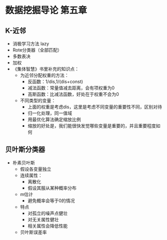 # 数据挖掘导论 第五章

## K-近邻
+ 消极学习方法 lazy
+ Rote分类器（全部匹配）
+ 多数表决
+ 加权
+ 《集体智慧》书里补充的知识点：
  + 为近邻分配权重的方法：
    + 反函数：1/dis,1/(dis+const)
    + 减法函数：常量值减去距离，会有项权重为0
    + 高斯函数：比减法函数，好处在于权重不会为0
  + 不同类型的变量：
    + 上面的权重是考虑dis，这里是考虑不同变量的重要性不同，区别对待
    + 归一化处理，同一值域
    + 用最优化算法确定缩放比例
    + 缩放的好处是，我们能很快发觉哪些变量是重要的，并且重要程度如何

## 贝叶斯分类器
+ 朴素贝叶斯
  + 假设各变量独立
  + 连续属性：
    + 离散化
    + 假设其服从某种概率分布
  + m估计
    + 避免概率会等于0的情况
  + 特点
    + 对孤立的噪声点健壮
    + 对无关属性健壮
    + 相关属性会降低性能
  + 贝叶斯误差率
